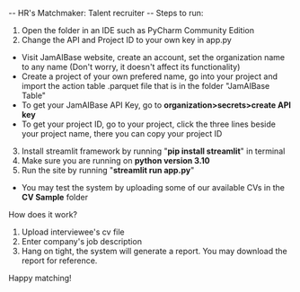 -- HR's Matchmaker: Talent recruiter --
Steps to run:
1. Open the folder in an IDE such as PyCharm Community Edition
2. Change the API and Project ID to your own key in app.py
- Visit JamAIBase website, create an account, set the organization name to any name (Don't worry, it doesn't affect its functionality)
- Create a project of your own prefered name, go into your project and import the action table .parquet file that is in the folder "JamAIBase Table"
- To get your JamAIBase API Key, go to **organization>secrets>create API key**
- To get your project ID, go to your project, click the three lines beside your project name, there you can copy your project ID
3. Install streamlit framework by running "**pip install streamlit**" in terminal
4. Make sure you are running on **python version 3.10**
5. Run the site by running "**streamlit run app.py**"
  - You may test the system by uploading some of our available CVs in the **CV Sample** folder
 
How does it work?
1. Upload interviewee's cv file
2. Enter company's job description
3. Hang on tight, the system will generate a report. You may download the report for reference.

Happy matching!
